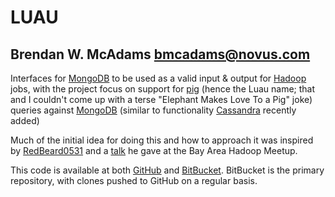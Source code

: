 # LUAU
## Brendan W. McAdams <bmcadams@novus.com>

Interfaces for [MongoDB][MongoDB] to be used as a valid input & output for [Hadoop][Hadoop] jobs, with the project focus on support for [pig][Pig] (hence the Luau name; that and I couldn't come up with a terse "Elephant Makes Love To a Pig" joke) queries against [MongoDB][MongoDB] (similar to functionality [Cassandra][Cassandra] recently added)

Much of the initial idea for doing this and how to approach it was inspired by [RedBeard0531][RedBeard0531] and a [talk][redbeard-talk] he gave at the Bay Area Hadoop Meetup.

This code is available at both [GitHub][GitHub] and [BitBucket][BitBucket].  BitBucket is the primary repository, with clones pushed to GitHub on a regular basis.

   [cassandra]: http://cassandra.apache.org "Apache Cassandra Project"
   [mongodb]: http://mongodb.org "MongoDB"
   [hadoop]: http://hadoop.apache.org "Apache Hadoop Project"
   [pig]: http://hadoop.apache.org/pig/ "Apache Hadoop Pig Query Language"
   [RedBeard0531]: http://github.com/RedBeard0531 "Mathias Stearn of 10Gen"
   [redbeard-talk]: http://github.com/RedBeard0531/Mongo_Presentations/raw/master/20100217-hadoop-bay-area.pdf
   [bitbucket]: http://bitbucket.org/novus/casbah "Casbah on BitBucket"
   [github]: http://github.com/novus/casbah "Casbah on GitHub"
